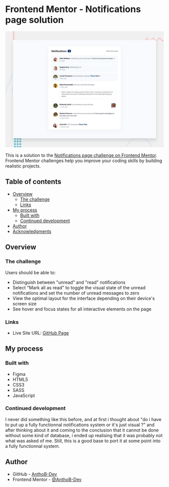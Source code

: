 # Frontend Mentor - Notifications page solution

![Design preview for the Notifications page coding challenge](./design/desktop-preview.jpg)

This is a solution to the [Notifications page challenge on Frontend Mentor](https://www.frontendmentor.io/challenges/notifications-page-DqK5QAmKbC). Frontend Mentor challenges help you improve your coding skills by building realistic projects. 

## Table of contents

- [Overview](#overview)
  - [The challenge](#the-challenge)
  - [Links](#links)
- [My process](#my-process)
  - [Built with](#built-with)
  - [Continued development](#continued-development)
- [Author](#author)
- [Acknowledgments](#acknowledgments)

## Overview

### The challenge

Users should be able to:

- Distinguish between "unread" and "read" notifications
- Select "Mark all as read" to toggle the visual state of the unread notifications and set the number of unread messages to zero
- View the optimal layout for the interface depending on their device's screen size
- See hover and focus states for all interactive elements on the page

### Links

- Live Site URL: [GitHub Page](https://anthob-dev.github.io/FrontendMentor-notificationsPage/)

## My process

### Built with

- Figma
- HTML5
- CSS3
- SASS
- JavaScript

### Continued development

I never did something like this before, and at first i thought about "do i have to put up a fully functionnal notifications system or it's just visual ?" and after thinking about it and coming to the conclusion that it cannot be done without some kind of database, i ended up realising that it was probably not what was asked of me. 
Still, this is a good base to port it at some point into a fully functionnal system.

## Author

- GitHub - [AnthoB-Dev](https://github.com/AnthoB-Dev/)
- Frontend Mentor - [@AnthoB-Dev](https://www.frontendmentor.io/profile/AnthoB-Dev)
